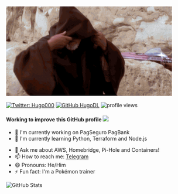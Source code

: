 


![](hello-there.gif)




[![Twitter: Hugo000](https://img.shields.io/twitter/follow/Hugo000?style=social)](https://twitter.com/Hugo000)
[![GitHub HugoDL](https://img.shields.io/github/followers/HugoDL?label=follow&style=social)](https://github.com/HugoDL)
<img src="https://gpvc.arturio.dev/HugoDL" alt="profile views">


<h4>Working to improve this GitHub profile <img src="https://media.giphy.com/media/WUlplcMpOCEmTGBtBW/giphy.gif" width="30"></h4>


- 🔭 I'm currently working on PagSeguro PagBank 
- 🌱 I'm currently learning Python, Terraform and Node.js
<!-- 👯 I’m looking to collaborate on ... -->
<!-- 🤔 I’m looking for help with CSS -->
- 💬 Ask me about AWS, Homebridge, Pi-Hole and Containers! 
- 📫 How to reach me: [Telegram](https://t.me/HugoDL)
- 😄 Pronouns: He/Him
- ⚡ Fun fact: I'm a Pokémon trainer


<p><img src="https://github-readme-stats.vercel.app/api?username=HugoDL&amp;show_icons=true" alt="GitHub Stats"></p>



